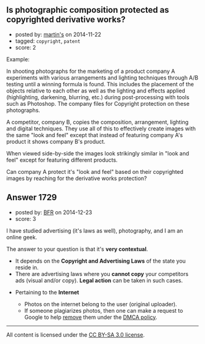 ## Is photographic composition protected as copyrighted derivative works?

- posted by: [martin's](https://stackexchange.com/users/280544/martin-s) on 2014-11-22
- tagged: `copyright`, `patent`
- score: 2

Example:

In shooting photographs for the marketing of a product company A experiments with various arrangements and lighting techniques through A/B testing until a winning formula is found.  This includes the placement of the objects relative to each other as well as the lighting and effects applied (highlighting, darkening, blurring, etc.) during post-processing with tools such as Photoshop.  The company files for Copyright protection on these photographs.

A competitor, company B, copies the composition, arrangement, lighting and digital techniques.  They use all of this to effectively create images with the same "look and feel" except that instead of featuring company A's product it shows company B's product.

When viewed side-by-side the images look strikingly similar in "look and feel" except for featuring different products.

Can company A protect it's "look and feel" based on their copyrighted images by reaching for the derivative works protection?



## Answer 1729

- posted by: [BFR](https://stackexchange.com/users/5527090/bfr) on 2014-12-23
- score: 3

<p>I have studied advertising (it's laws as well), photography, and I am an online geek.</p>

<p>The answer to your question is that it's <strong>very contextual</strong>.</p>

<ul>
<li>It depends on the <strong>Copyright and Advertising Laws</strong> of the state you reside in.</li>
<li>There are advertising laws where you <strong>cannot copy</strong> your competitors ads (visual and/or copy). <strong>Legal action</strong> can be taken in such cases.</li>
<li><p>Pertaining to the <strong>Internet</strong></p>

<ul>
<li>Photos on the internet belong to the user (original uploader).</li>
<li>If someone plagiarizes photos, then one can make a request to Google to help <a href="https://support.google.com/legal/troubleshooter/1114905?hl=en" rel="nofollow">remove</a> them under the <a href="https://support.google.com/legal/answer/1120734?rd=2" rel="nofollow">DMCA policy</a>.</li>
</ul></li>
</ul>




---

All content is licensed under the [CC BY-SA 3.0 license](https://creativecommons.org/licenses/by-sa/3.0/).
